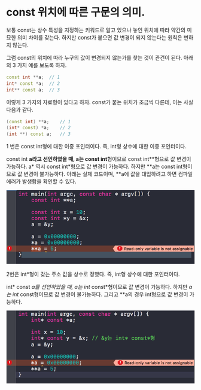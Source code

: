 # const 위치에 따른 구문의 의미.



보통 const는 상수 특성을 지정하는 키워드로 알고 있으나 놓인 위치에 따라 약간의 미묘한 의미 차이를 갖는다. 하지만 const가 붙으면 값 변경이 되지 않는다는 원칙은 변하지 않는다.

그럼 const의 위치에 따라 누구의 값이 변경되지 않는가를 찾는 것이 관건이 된다. 아래의 3 가지 예를 보도록 하자.

```cpp
const int **a;	// 1
int* const *a;	// 2
int** const a;	// 3
```

이렇게 3 가지의 자료형이 있다고 하자. const가 붙는 위치가 조금씩 다른데, 이는 사실 다음과 같다.

```cpp
(const int) **a;	// 1
(int* const) *a;	// 2
(int **) const a;	// 3
```

1 번은 const int형에 대한 이중 포인터이다. 즉, int형 상수에 대한 이중 포인터이다.

const int **a라고 선언하였을 때, a는 const int**형이므로 const int**형으로 값 변경이 가능하다. a* 역시 const int*형으로 값 변경이 가능하다. 하지만 **a는 const int형이므로 값 변경이 불가능하다. 아래는 실제 코드이며, **a에 값을 대입하려고 하면 컴파일 에러가 발생함을 확인할 수 있다.

![first-example](/image/const_1.png)

2번은 int*형이 갖는 주소 값을 상수로 정했다. 즉, int형 상수에 대한 포인터이다.

int* const *a를 선언하였을 때, a는 int* const*형이므로 값 변경이 가능하다. 하지만 *a는 int* const형이므로 값 변경이 불가능하다. 그리고 **a의 경우 int형으로 값 변경이 가능하다.

![first-example](/image/const_2.png)
